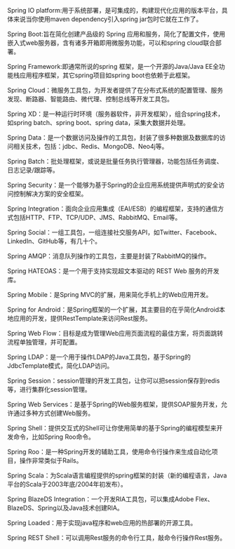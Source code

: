 Spring IO platform:用于系统部署，是可集成的，构建现代化应用的版本平台，具体来说当你使用maven dependency引入spring jar包时它就在工作了。

Spring Boot:旨在简化创建产品级的 Spring 应用和服务，简化了配置文件，使用嵌入式web服务器，含有诸多开箱即用微服务功能，可以和spring cloud联合部署。

Spring Framework:即通常所说的spring 框架，是一个开源的Java/Java EE全功能栈应用程序框架，其它spring项目如spring boot也依赖于此框架。

Spring Cloud：微服务工具包，为开发者提供了在分布式系统的配置管理、服务发现、断路器、智能路由、微代理、控制总线等开发工具包。

Spring XD：是一种运行时环境（服务器软件，非开发框架），组合spring技术，如spring batch、spring boot、spring data，采集大数据并处理。

Spring Data：是一个数据访问及操作的工具包，封装了很多种数据及数据库的访问相关技术，包括：jdbc、Redis、MongoDB、Neo4j等。

Spring Batch：批处理框架，或说是批量任务执行管理器，功能包括任务调度、日志记录/跟踪等。

Spring Security：是一个能够为基于Spring的企业应用系统提供声明式的安全访问控制解决方案的安全框架。

Spring Integration：面向企业应用集成（EAI/ESB）的编程框架，支持的通信方式包括HTTP、FTP、TCP/UDP、JMS、RabbitMQ、Email等。

Spring Social：一组工具包，一组连接社交服务API，如Twitter、Facebook、LinkedIn、GitHub等，有几十个。

Spring AMQP：消息队列操作的工具包，主要是封装了RabbitMQ的操作。

Spring HATEOAS：是一个用于支持实现超文本驱动的 REST Web 服务的开发库。

Spring Mobile：是Spring MVC的扩展，用来简化手机上的Web应用开发。

Spring for Android：是Spring框架的一个扩展，其主要目的在乎简化Android本地应用的开发，提供RestTemplate来访问Rest服务。

Spring Web Flow：目标是成为管理Web应用页面流程的最佳方案，将页面跳转流程单独管理，并可配置。

Spring LDAP：是一个用于操作LDAP的Java工具包，基于Spring的JdbcTemplate模式，简化LDAP访问。

Spring Session：session管理的开发工具包，让你可以把session保存到redis等，进行集群化session管理。

Spring Web Services：是基于Spring的Web服务框架，提供SOAP服务开发，允许通过多种方式创建Web服务。

Spring Shell：提供交互式的Shell可让你使用简单的基于Spring的编程模型来开发命令，比如Spring Roo命令。

Spring Roo：是一种Spring开发的辅助工具，使用命令行操作来生成自动化项目，操作非常类似于Rails。

Spring Scala：为Scala语言编程提供的spring框架的封装（新的编程语言，Java平台的Scala于2003年底/2004年初发布）。

Spring BlazeDS Integration：一个开发RIA工具包，可以集成Adobe Flex、BlazeDS、Spring以及Java技术创建RIA。

Spring Loaded：用于实现java程序和web应用的热部署的开源工具。

Spring REST Shell：可以调用Rest服务的命令行工具，敲命令行操作Rest服务。